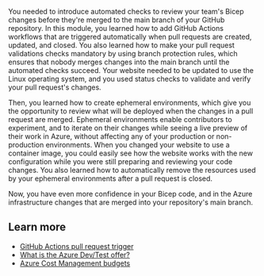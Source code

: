 You needed to introduce automated checks to review your team's Bicep changes before they're merged to the main branch of your GitHub repository. In this module, you learned how to add GitHub Actions workflows that are triggered automatically when pull requests are created, updated, and closed. You also learned how to make your pull request validations checks mandatory by using branch protection rules, which ensures that nobody merges changes into the main branch until the automated checks succeed. Your website needed to be updated to use the Linux operating system, and you used status checks to validate and verify your pull request's changes.

Then, you learned how to create ephemeral environments, which give you the opportunity to review what will be deployed when the changes in a pull request are merged. Ephemeral environments enable contributors to experiment, and to iterate on their changes while seeing a live preview of their work in Azure, without affecting any of your production or non-production environments. When you changed your website to use a container image, you could easily see how the website works with the new configuration while you were still preparing and reviewing your code changes. You also learned how to automatically remove the resources used by your ephemeral environments after a pull request is closed.

Now, you have even more confidence in your Bicep code, and in the Azure infrastructure changes that are merged into your repository's main branch.

## Learn more

- [GitHub Actions pull request trigger](https://docs.github.com/actions/using-workflows/events-that-trigger-workflows#pull_request)
- [What is the Azure Dev/Test offer?](/azure/devtest/offer/overview-what-is-devtest-offer-visual-studio)
- [Azure Cost Management budgets](/azure/cost-management-billing/costs/tutorial-acm-create-budgets)

